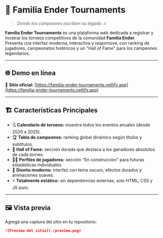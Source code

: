 # 👑 Familia Ender Tournaments

> *Donde los campeones escriben su legado ⚔️*

**Familia Ender Tournaments** es una plataforma web dedicada a registrar y mostrar los torneos competitivos de la comunidad **Familia Ender**.  
Presenta una interfaz moderna, interactiva y responsive, con ranking de jugadores, campeonatos históricos y un "Hall of Fame" para los campeones legendarios.

---

## 🌐 **Demo en línea**

🔗 **Sitio oficial:** [https://familia-ender-tournaments.netlify.app](https://familia-ender-tournaments.netlify.app)  

---

## 🏗️ **Características Principales**

- 🗓️ **Calendario de torneos:** muestra todos los eventos anuales (desde 2020 a 2025).
- 🏆 **Tabla de campeones:** ranking global dinámico según títulos y subtítulos.
- 👑 **Hall of Fame:** sección dorada que destaca a los ganadores absolutos de cada torneo.
- 🧍‍♂️ **Perfiles de jugadores:** sección “En construcción” para futuras estadísticas individuales.
- 🎨 **Diseño moderno:** interfaz con tema oscuro, efectos dorados y animaciones suaves.
- ⚡ **Totalmente estático:** sin dependencias externas, solo HTML, CSS y JS puro.

---

## 🖼️ **Vista previa**

Agregá una captura del sitio en tu repositorio:

```markdown
![Preview del sitio](./preview.png)

